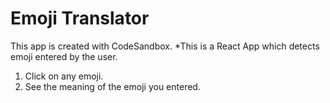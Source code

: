 # Emoji Translator
This app is created with CodeSandbox.
*This is a React App which detects emoji entered by the user.
1. Click on any emoji.
2. See the meaning of the emoji you entered.
